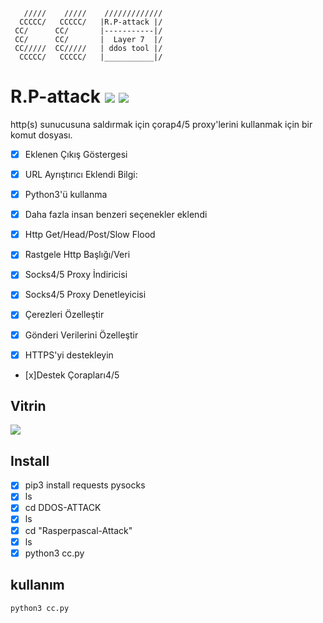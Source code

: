        /////    /////    /////////////
      CCCCC/   CCCCC/   |R.P-attack |/
     CC/      CC/       |-----------|/ 
     CC/      CC/       |  Layer 7  |/ 
     CC/////  CC/////   | ddos tool |/ 
      CCCCC/   CCCCC/   |___________|/

# R.P-attack ![](https://img.shields.io/badge/Version-3.8-brightgreen.svg) ![](https://img.shields.io/badge/license-GPLv2-blue.svg)
 http(s) sunucusuna saldırmak için çorap4/5 proxy'lerini kullanmak için bir komut dosyası.
 
- [x] Eklenen Çıkış Göstergesi
- [x] URL Ayrıştırıcı Eklendi
Bilgi:

 - [x] Python3'ü kullanma
 - [x] Daha fazla insan benzeri seçenekler eklendi
 - [x] Http Get/Head/Post/Slow Flood
 - [x] Rastgele Http Başlığı/Veri
 - [x] Socks4/5 Proxy İndiricisi
 - [x] Socks4/5 Proxy Denetleyicisi
 - [x] Çerezleri Özelleştir
 - [x] Gönderi Verilerini Özelleştir
 - [x] HTTPS'yi destekleyin
 - [x]Destek Çorapları4/5

## Vitrin

![](https://i.imgur.com/hXGBnkB.png)

## Install

   - [x] pip3 install requests pysocks 
   - [x] ls
   - [x] cd DDOS-ATTACK
   - [x] ls
   - [x] cd "Rasperpascal-Attack"
   - [x] ls
   - [x] python3 cc.py

## kullanım

    python3 cc.py
    

